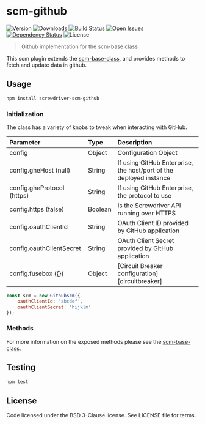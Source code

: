 # scm-github
[![Version][npm-image]][npm-url] ![Downloads][downloads-image] [![Build Status][status-image]][status-url] [![Open Issues][issues-image]][issues-url] [![Dependency Status][daviddm-image]][daviddm-url] ![License][license-image]

> Github implementation for the scm-base class

This scm plugin extends the [scm-base-class], and provides methods to fetch and update data in github.

## Usage

```bash
npm install screwdriver-scm-github
```

### Initialization

The class has a variety of knobs to tweak when interacting with GitHub.

| Parameter        | Type  |  Description |
| :-------------   | :---- | :-------------|
| config        | Object | Configuration Object |
| config.gheHost (null) | String | If using GitHub Enterprise, the host/port of the deployed instance |
| config.gheProtocol (https) | String | If using GitHub Enterprise, the protocol to use |
| config.https (false) | Boolean | Is the Screwdriver API running over HTTPS |
| config.oauthClientId | String | OAuth Client ID provided by GitHub application |
| config.oauthClientSecret | String | OAuth Client Secret provided by GitHub application |
| config.fusebox ({}) | Object | [Circuit Breaker configuration][circuitbreaker] |
```js
const scm = new GithubScm({
    oauthClientId: 'abcdef',
    oauthClientSecret: 'hijklm'
});
```

### Methods

For more information on the exposed methods please see the [scm-base-class].

## Testing

```bash
npm test
```

## License

Code licensed under the BSD 3-Clause license. See LICENSE file for terms.

[npm-image]: https://img.shields.io/npm/v/screwdriver-scm-github.svg
[npm-url]: https://npmjs.org/package/screwdriver-scm-github
[downloads-image]: https://img.shields.io/npm/dt/screwdriver-scm-github.svg
[license-image]: https://img.shields.io/npm/l/screwdriver-scm-github.svg
[issues-image]: https://img.shields.io/github/issues/screwdriver-cd/scm-github.svg
[issues-url]: https://github.com/screwdriver-cd/scm-github/issues
[status-image]: https://cd.screwdriver.cd/pipelines/dcfd8d2b0d5ba460675a7d20b910ca298a846d17/badge
[status-url]: https://cd.screwdriver.cd/pipelines/dcfd8d2b0d5ba460675a7d20b910ca298a846d17
[daviddm-image]: https://david-dm.org/screwdriver-cd/scm-github.svg?theme=shields.io
[daviddm-url]: https://david-dm.org/screwdriver-cd/scm-github
[scm-base-class]: https://github.com/screwdriver-cd/scm-base
